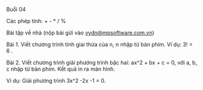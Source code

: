 Buổi 04

Các phép tính: + - * / % 


Bài tập về nhà (nộp bài gửi vào vydn@mpsoftware.com.vn)


Bài 1. Viết chương trình tính giai thừa của n, n nhập từ bàn phím. Ví dụ: 3! = 6 .

Bài 2. Viết chương trình giải phương trình bậc hai: ax^2 + bx + c = 0, với a, b, c nhập từ bàn phím. Kết quả in ra màn hình.

Ví dụ: Giải phương trình 3x^2 -2x -1 = 0.

